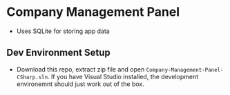 # Company Management Panel
- Uses SQLite for storing app data

## Dev Environment Setup
- Download this repo, extract zip file and open `Company-Management-Panel-CSharp.sln`. If you have Visual Studio installed, the development environemnt should just work out of the box.

